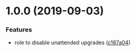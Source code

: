 # 1.0.0 (2019-09-03)


### Features

* role to disable unattended upgrades ([c187a04](https://github.com/mongodb-ansible-roles/ansible-role-unattended-upgrades/commit/c187a04))
